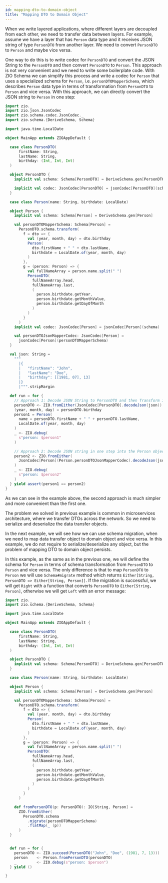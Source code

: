 ```yaml
---
id: mapping-dto-to-domain-object
title: "Mapping DTO to Domain Object"
---
```


When we write layered applications, where different layers are decoupled from each other, we need to transfer data between layers. For example, assume we have a layer that has `Person` data type and it receives JSON string of type `PersonDTO` from another layer. We need to convert `PersonDTO` to `Person` and maybe vice versa.

One way to do this is to write codec for `PersonDTO` and convert the JSON String to the `PersonDTO` and then convert `PersonDTO` to `Person`. This approach is not very convenient and we need to write some boilerplate code. With ZIO Schema we can simplify this process and write a codec for `Person` that uses a specialized schema for `Person`, i.e. `personDTOMapperSchema`, which describes `Person` data type in terms of transformation from `PersonDTO` to `Person` and vice versa. With this approach, we can directly convert the JSON string to `Person` in one step:

```scala mdoc:compile-only
import zio._
import zio.json.JsonCodec
import zio.schema.codec.JsonCodec._
import zio.schema.{DeriveSchema, Schema}

import java.time.LocalDate

object MainApp extends ZIOAppDefault {

  case class PersonDTO(
      firstName: String,
      lastName: String,
      birthday: (Int, Int, Int)
  )

  object PersonDTO {
    implicit val schema: Schema[PersonDTO] = DeriveSchema.gen[PersonDTO]

    implicit val codec: JsonCodec[PersonDTO] = jsonCodec[PersonDTO](schema)
  }

  case class Person(name: String, birthdate: LocalDate)

  object Person {
    implicit val schema: Schema[Person] = DeriveSchema.gen[Person]

    val personDTOMapperSchema: Schema[Person] =
      PersonDTO.schema.transform(
        f = dto => {
          val (year, month, day) = dto.birthday
          Person(
            dto.firstName + " " + dto.lastName,
            birthdate = LocalDate.of(year, month, day)
          )
        },
        g = (person: Person) => {
          val fullNameArray = person.name.split(" ")
          PersonDTO(
            fullNameArray.head,
            fullNameArray.last,
            (
              person.birthdate.getYear,
              person.birthdate.getMonthValue,
              person.birthdate.getDayOfMonth
            )
          )
        }
      )
    implicit val codec: JsonCodec[Person] = jsonCodec[Person](schema)

    val personDTOJsonMapperCodec: JsonCodec[Person] =
      jsonCodec[Person](personDTOMapperSchema)
  }

  val json: String =
    """
      |{
      |   "firstName": "John",
      |   "lastName": "Doe",
      |   "birthday": [[1981, 07], 13]
      |}
      |""".stripMargin

  def run = for {
    // Approach 1: Decode JSON String to PersonDTO and then Transform it into the Person object
    personDTO <- ZIO.fromEither(JsonCodec[PersonDTO].decodeJson(json))
    (year, month, day) = personDTO.birthday
    person1 = Person(
      name = personDTO.firstName + " " + personDTO.lastName,
      LocalDate.of(year, month, day)
    )
    _ <- ZIO.debug(
      s"person: $person1"
    )

    // Approach 2: Decode JSON string in one step into the Person object
    person2 <- ZIO.fromEither(
      JsonCodec[Person](Person.personDTOJsonMapperCodec).decodeJson(json)
    )
    _ <- ZIO.debug(
      s"person: $person2"
    )
  } yield assert(person1 == person2)
}
```

As we can see in the example above, the second approach is much simpler and more convenient than the first one.

The problem we solved in previous example is common in microservices architecture, where we transfer DTOs across the network. So we need to serialize and deserialize the data transfer objects.

In the next example, we will see how we can use schema migration, when we need to map data transfer object to domain object and vice versa. In this example, we do not require to serialize/deserialize any object, but the problem of mapping DTO to domain object persists.

In this example, as the same as in the previous one, we will define the schema for `Person` in terms of schema transformation from `PersonDTO` to `Person` and vice versa. The only difference is that to map `PersonDTO` to `Person` we will use `Schema#migrate` method which returns `Either[String, PersonDTO => Either[String, Person]]`. If the migration is successful, we will get `Right` with a function that converts `PersonDTO` to `Either[String, Person]`, otherwise we will get `Left` with an error message:

```scala mdoc:compile-only
import zio._
import zio.schema.{DeriveSchema, Schema}

import java.time.LocalDate

object MainApp extends ZIOAppDefault {

  case class PersonDTO(
      firstName: String,
      lastName: String,
      birthday: (Int, Int, Int)
  )

  object PersonDTO {
    implicit val schema: Schema[PersonDTO] = DeriveSchema.gen[PersonDTO]
  }

  case class Person(name: String, birthdate: LocalDate)

  object Person {
    implicit val schema: Schema[Person] = DeriveSchema.gen[Person]

    val personDTOMapperSchema: Schema[Person] =
      PersonDTO.schema.transform(
        f = dto => {
          val (year, month, day) = dto.birthday
          Person(
            dto.firstName + " " + dto.lastName,
            birthdate = LocalDate.of(year, month, day)
          )
        },
        g = (person: Person) => {
          val fullNameArray = person.name.split(" ")
          PersonDTO(
            fullNameArray.head,
            fullNameArray.last,
            (
              person.birthdate.getYear,
              person.birthdate.getMonthValue,
              person.birthdate.getDayOfMonth
            )
          )
        }
      )

    def fromPersonDTO(p: PersonDTO): IO[String, Person] =
      ZIO.fromEither(
        PersonDTO.schema
          .migrate(personDTOMapperSchema)
          .flatMap(_ (p))
      )
  }


  def run = for {
    personDTO <- ZIO.succeed(PersonDTO("John", "Doe", (1981, 7, 13)))
    person    <- Person.fromPersonDTO(personDTO)
    _         <- ZIO.debug(s"person: $person")
  } yield ()

}
```
